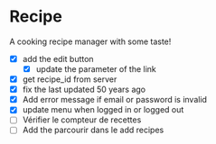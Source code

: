 # Recipe
A cooking recipe manager with some taste!


- [x] add the edit button
	- [x] update the parameter of the link
- [x] get recipe_id from server
- [x] fix the last updated 50 years ago
- [x] Add error message if email or password is invalid
- [x] update menu when logged in or logged out
- [ ] Vérifier le compteur de recettes
- [ ] Add the parcourir dans le add recipes